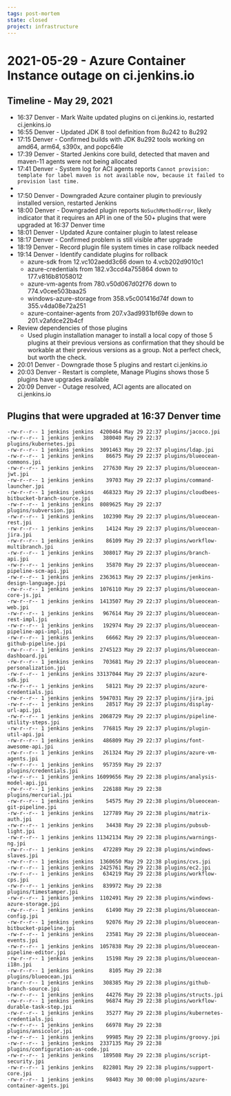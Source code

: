 ```yaml
---
tags: post-mortem
state: closed
project: infrastructure
---
```

<!-- markdownlint-disable MD013 -->

# 2021-05-29 - Azure Container Instance outage on ci.jenkins.io


## Timeline - May 29, 2021

* 16:37 Denver - Mark Waite updated plugins on ci.jenkins.io, restarted ci.jenkins.io
* 16:55 Denver - Updated JDK 8 tool definition from 8u242 to 8u292
* 17:15 Denver - Confirmed builds with JDK 8u292 tools working on amd64, arm64, s390x, and popc64le
* 17:39 Denver - Started Jenkins core build, detected that maven and maven-11 agents were not being allocated
* 17:41 Denver - System log for ACI agents reports `Cannot provision: template for label maven is not available now, because it failed to provision last time.`
*  
* 17:50 Denver - Downgraded Azure container plugin to previously installed version, restarted Jenkins
* 18:00 Denver - Downgraded plugin reports `NoSuchMethodError`, likely indicator that it requires an API in one of the 50+ plugins that were upgraded at 16:37 Denver time
* 18:01 Denver - Updated Azure container plugin to latest release
* 18:17 Denver - Confirmed problem is still visible after upgrade
* 18:19 Denver - Record plugin file system times in case rollback needed
* 19:14 Denver - Identify candidate plugins for rollback
  * azure-sdk from 12.vc102aedd3c66 down to 4.vcb202d9010c1
  * azure-credentials from 182.v3ccd4a755864 down to 177.v816b81058012
  * azure-vm-agents from 780.v50d067d02f76 down to 774.v0cee503baa25
  * windows-azure-storage from 358.v5c001416d74f down to 355.v4da08e72a251
  * azure-container-agents from 207.v3ad9931bf69e down to 201.v2afdce22b4cf
* Review dependencies of those plugins
  * Used plugin installation manager to install a local copy of those 5 plugins at their previous versions as confirmation that they should be workable at their previous versions as a group.  Not a perfect check, but worth the check.
* 20:01 Denver - Downgrade those 5 plugins and restart ci.jenkins.io
* 20:03 Denver - Restart is complete, Manage Plugins shows those 5 plugins have upgrades available
* 20:09 Denver - Outage resolved, ACI agents are allocated on ci.jenkins.io

## Plugins that were upgraded at 16:37 Denver time

```
-rw-r--r-- 1 jenkins jenkins  4200464 May 29 22:37 plugins/jacoco.jpi
-rw-r--r-- 1 jenkins jenkins   380040 May 29 22:37 plugins/kubernetes.jpi
-rw-r--r-- 1 jenkins jenkins  3091463 May 29 22:37 plugins/ldap.jpi
-rw-r--r-- 1 jenkins jenkins    86675 May 29 22:37 plugins/blueocean-commons.jpi
-rw-r--r-- 1 jenkins jenkins   277630 May 29 22:37 plugins/blueocean-jwt.jpi
-rw-r--r-- 1 jenkins jenkins    39703 May 29 22:37 plugins/command-launcher.jpi
-rw-r--r-- 1 jenkins jenkins   468323 May 29 22:37 plugins/cloudbees-bitbucket-branch-source.jpi
-rw-r--r-- 1 jenkins jenkins  8089625 May 29 22:37 plugins/subversion.jpi
-rw-r--r-- 1 jenkins jenkins   102390 May 29 22:37 plugins/blueocean-rest.jpi
-rw-r--r-- 1 jenkins jenkins    14124 May 29 22:37 plugins/blueocean-jira.jpi
-rw-r--r-- 1 jenkins jenkins    86109 May 29 22:37 plugins/workflow-multibranch.jpi
-rw-r--r-- 1 jenkins jenkins   308017 May 29 22:37 plugins/branch-api.jpi
-rw-r--r-- 1 jenkins jenkins    35870 May 29 22:37 plugins/blueocean-pipeline-scm-api.jpi
-rw-r--r-- 1 jenkins jenkins  2363613 May 29 22:37 plugins/jenkins-design-language.jpi
-rw-r--r-- 1 jenkins jenkins  1076110 May 29 22:37 plugins/blueocean-core-js.jpi
-rw-r--r-- 1 jenkins jenkins  1413507 May 29 22:37 plugins/blueocean-web.jpi
-rw-r--r-- 1 jenkins jenkins   967614 May 29 22:37 plugins/blueocean-rest-impl.jpi
-rw-r--r-- 1 jenkins jenkins   192974 May 29 22:37 plugins/blueocean-pipeline-api-impl.jpi
-rw-r--r-- 1 jenkins jenkins    66662 May 29 22:37 plugins/blueocean-github-pipeline.jpi
-rw-r--r-- 1 jenkins jenkins  2745123 May 29 22:37 plugins/blueocean-dashboard.jpi
-rw-r--r-- 1 jenkins jenkins   703681 May 29 22:37 plugins/blueocean-personalization.jpi
-rw-r--r-- 1 jenkins jenkins 33137044 May 29 22:37 plugins/azure-sdk.jpi
-rw-r--r-- 1 jenkins jenkins    58121 May 29 22:37 plugins/azure-credentials.jpi
-rw-r--r-- 1 jenkins jenkins  5947031 May 29 22:37 plugins/jira.jpi
-rw-r--r-- 1 jenkins jenkins    28517 May 29 22:37 plugins/display-url-api.jpi
-rw-r--r-- 1 jenkins jenkins  2068729 May 29 22:37 plugins/pipeline-utility-steps.jpi
-rw-r--r-- 1 jenkins jenkins   776815 May 29 22:37 plugins/plugin-util-api.jpi
-rw-r--r-- 1 jenkins jenkins   486809 May 29 22:37 plugins/font-awesome-api.jpi
-rw-r--r-- 1 jenkins jenkins   261324 May 29 22:37 plugins/azure-vm-agents.jpi
-rw-r--r-- 1 jenkins jenkins   957359 May 29 22:37 plugins/credentials.jpi
-rw-r--r-- 1 jenkins jenkins 16099656 May 29 22:38 plugins/analysis-model-api.jpi
-rw-r--r-- 1 jenkins jenkins   226188 May 29 22:38 plugins/mercurial.jpi
-rw-r--r-- 1 jenkins jenkins    54575 May 29 22:38 plugins/blueocean-git-pipeline.jpi
-rw-r--r-- 1 jenkins jenkins   127789 May 29 22:38 plugins/matrix-auth.jpi
-rw-r--r-- 1 jenkins jenkins    34438 May 29 22:38 plugins/pubsub-light.jpi
-rw-r--r-- 1 jenkins jenkins 11342134 May 29 22:38 plugins/warnings-ng.jpi
-rw-r--r-- 1 jenkins jenkins   472289 May 29 22:38 plugins/windows-slaves.jpi
-rw-r--r-- 1 jenkins jenkins  1360650 May 29 22:38 plugins/cvs.jpi
-rw-r--r-- 1 jenkins jenkins  2425761 May 29 22:38 plugins/ec2.jpi
-rw-r--r-- 1 jenkins jenkins   634219 May 29 22:38 plugins/workflow-cps.jpi
-rw-r--r-- 1 jenkins jenkins   839972 May 29 22:38 plugins/timestamper.jpi
-rw-r--r-- 1 jenkins jenkins  1102491 May 29 22:38 plugins/windows-azure-storage.jpi
-rw-r--r-- 1 jenkins jenkins    61490 May 29 22:38 plugins/blueocean-config.jpi
-rw-r--r-- 1 jenkins jenkins    92076 May 29 22:38 plugins/blueocean-bitbucket-pipeline.jpi
-rw-r--r-- 1 jenkins jenkins    23581 May 29 22:38 plugins/blueocean-events.jpi
-rw-r--r-- 1 jenkins jenkins  1057838 May 29 22:38 plugins/blueocean-pipeline-editor.jpi
-rw-r--r-- 1 jenkins jenkins    15198 May 29 22:38 plugins/blueocean-i18n.jpi
-rw-r--r-- 1 jenkins jenkins     8105 May 29 22:38 plugins/blueocean.jpi
-rw-r--r-- 1 jenkins jenkins   308385 May 29 22:38 plugins/github-branch-source.jpi
-rw-r--r-- 1 jenkins jenkins    44276 May 29 22:38 plugins/structs.jpi
-rw-r--r-- 1 jenkins jenkins    96874 May 29 22:38 plugins/workflow-durable-task-step.jpi
-rw-r--r-- 1 jenkins jenkins    35277 May 29 22:38 plugins/kubernetes-credentials.jpi
-rw-r--r-- 1 jenkins jenkins    66978 May 29 22:38 plugins/ansicolor.jpi
-rw-r--r-- 1 jenkins jenkins    99985 May 29 22:38 plugins/groovy.jpi
-rw-r--r-- 1 jenkins jenkins  2337135 May 29 22:38 plugins/configuration-as-code.jpi
-rw-r--r-- 1 jenkins jenkins   189508 May 29 22:38 plugins/script-security.jpi
-rw-r--r-- 1 jenkins jenkins   822801 May 29 22:38 plugins/support-core.jpi
-rw-r--r-- 1 jenkins jenkins    98403 May 30 00:00 plugins/azure-container-agents.jpi

```

